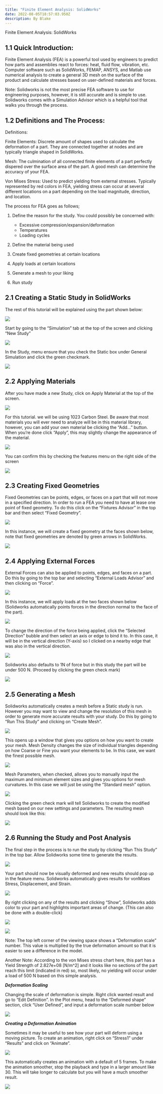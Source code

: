 ```yaml
---
title: "Finite Element Analysis: SolidWorks"
date: 2022-08-05T18:57:03.950Z
description: By Blake
---
```

<!--StartFragment-->

Finite Element Analysis: SolidWorks

<!--EndFragment-->

##  **1.1 Quick Introduction:**

Finite Element Analysis (FEA) is a powerful tool used by engineers to predict how parts and assemblies react to forces: heat, fluid flow, vibration, etc. Computer software such as SolidWorks, FEMAP, ANSYS, and Matlab use numerical analysis to create a general 3D mesh on the surface of the product and calculate stresses based on user-defined materials and forces. 

Note: Solidworks is not the most precise FEA software to use for engineering purposes, however, it is still accurate and is simple to use. Solidworks comes with a Simulation Advisor which is a helpful tool that walks you through the process. 

## **1.2 Definitions and The Process:**

Definitions:

Finite Elements: Discrete amount of shapes used to calculate the deformation of a part. They are connected together at nodes and are typically triangle shaped in SolidWorks.

Mesh: The culmination of all connected finite elements of a part perfectly dispered over the surface area of the part. A good mesh can determine the accuracy of your FEA. 

Von Mises Stress: Used to predict yielding from external stresses. Typically represented by red colors in FEA, yielding stress can occur at several different locations on a part depending on the load magnitude, direction, and location. 

The process for FEA goes as follows;

1. Define the reason for the study. You could possibly be concerned with:

   * Excessive compression/expansion/deformation
   * Temperatures
   * Loading cycles
2. Define the material being used
3. Create fixed geometries at certain locations
4. Apply loads at certain locations
5. Generate a mesh to your liking
6. Run study

## **2.1 Creating a Static Study in SolidWorks**

The rest of this tutorial will be explained using the part shown below:

![](https://lh6.googleusercontent.com/qIp3qPAM-bYSduQQk0_ZK86y-MgtTpGFWt5G0zjlrIkXMIfHmZNgu7m2VhPb58lb5hkBXEiWKnFpqmzqkCUjWSoAJhBw0dP5lGPshnun4_XoVSWkPpRHhO4TJx1ebkyy8xOefw7H8QMAInfeCXhQx-I)

Start by going to the “Simulation” tab at the top of the screen and clicking “New Study”

![](https://lh4.googleusercontent.com/0GN2qjuOj4lCGATTZM61Ewnuwd_quA5pj2x67gmUV4YvbYklVjuzKo6aZli58wmbJfwCwvBL-S-kI1ga1EEMeBfHY-lI9hRDrb481sutOgCYUCwQ74bitMpUKrDpPw-nURULDJyY7CNzqfj-vWr0cEk)

In the Study, menu ensure that you check the Static box under General Simulation and click the green checkmark. 

![](https://lh3.googleusercontent.com/b9Y2Xu9aA7dk9gWkKjMaiX_nutemr8ddq2X2068OClq-dFGdNLzBb9VMb4To8l5EimVI9CKQzu_90_ummgCapXs5lmwrRLRfmjEFIPxACc0Us1QswW7X_CJCfQZS0ggiwnnfFv-LQS76tSU31Lgt-fI)

## **2.2 Applying Materials**

After you have made a new Study, click on Apply Material at the top of the screen. 

![](https://lh4.googleusercontent.com/zSi6U9aRwSlvVJFQMw7iM2uQNonMtzAJraayegJddAAil3_uXPkcx3TjP89H3pXCu_ZskB89CQ1U6WJTHhwvYCDWXY6wMauu53W9wYE_h8GQ6txMt6e_1CYO2TDGAFPFEgM9dIzqRwk6z_oPrc18j9k)

For this tutorial. we will be using 1023 Carbon Steel. Be aware that most materials you will ever need to analyze will be in this material library, however, you can add your own material be clicking the “Add…” button. When you’re done click “Apply”, this may slightly change the appearance of the material. 

![](https://lh3.googleusercontent.com/C0ATIT9UEox8L_k3RD7ApQWVRff7Fl5Oe-T8z2fkVV9NRFSN89unKHkO1UTVeflGaOQbDUe9irVtKdii08MUgpSBDEFi7rY2MjnzMvgwIPDyjk6HcefPwiuWmUVRjQEVtTZ2_scP7G2px9RvFjSC5pU)

You can confirm this by checking the features menu on the right side of the screen

![](https://lh5.googleusercontent.com/DpwCWn2FNG0MVBT-8huKp3IAOX6bYQsgWSUSeb6eqlOqBZqH1NbtIJfZZOP9ffNUQmIyUM8R_UqioZwTcBywrK4LN03F71DAdgW8XUIyFdMK_Ia3x_3G0ThRONKF-Y1BCfCTxKvWmqrtjVIYRHvTNVg)

## **2.3 Creating Fixed Geometries**

Fixed Geometries can be points, edges, or faces on a part that will not move in a specified direction. In order to run a FEA you need to have at lease one point of fixed geometry. To do this click on the “Fixtures Advisor” in the top bar and then select “Fixed Geometry”. 

![](https://lh6.googleusercontent.com/UiMdun5HsStAosRO-Myf50-WQN5Ysf5cd_PR1IlKwiba-Ppxlh-7M5yjh2cqh6bNU6_zTDMaq8ZOdDM3s1FsUf08QElh6Vy2rk-kaZyhTYCPntUBsME9OPuUAexN5gLrUFD4rYorISIy3MTngTFtbAQ)

In this instance, we will create a fixed geometry at the faces shown below, note that fixed geometries are denoted by green arrows in SolidWorks.

![](https://lh3.googleusercontent.com/r6TE91nUQPdtL5P35ZgTIIkOWwpFDEN2fuZK77DTocSUuEBs2zD5GBG3ies8DWoZoN12r6ziCV1WFY-tVhpvN_ltsHxWWtFmuRWsN1aow3elWim7cxYmE9iblQgCvEcJJXP1E2xOzW2hdd3XJEo92qQ)

## **2.4 Applying External Forces**

External Forces can also be applied to points, edges, and faces on a part. Do this by going to the top bar and selecting “External Loads Advisor” and then clicking on “Force”.

![](https://lh4.googleusercontent.com/O8z0z9sXhJM18DoQT0Moxi9t1m3ss-cVazRIl6w1-baUtV4zDOYtnQ4SMaCKqVz7X4mYWV0YQwHBPj7VYLse2Ri8E16TyD4U4WVN52xKOVxgSMKB6eHuoL_wXT3ci-dHzRcoJ2eCaJuMXOIjoR61Ylo)

In this instance, we will apply loads at the two faces shown below (Solidworks automatically points forces in the direction normal to the face of the part).

![](https://lh3.googleusercontent.com/pLrFkERSKYXU9hVDvcSDz0LbkH1qkjxFvHQ6MeZF4AnXWIJcixFcAzkTDnTe-gEl9lJ6dmVMA1hZ1RkKBIelIQGn5OJ5KI-n-0AjWeH2h_0_6sEtTTA1UN_B8-431UlLQQoJ6UCb7mKfCQLJc6CreBc)

To change the direction of the force being applied, click the “Selected Direction” bubble and then select an axis or edge to bind it to. In this case, it will be in the vertical direction (Y-axis) so I clicked on a nearby edge that was also in the vertical direction. 

![](https://lh6.googleusercontent.com/7S2QQY4lqrjnWeBPHLPNDR7ObN7WKYrWcDmS8CLHxe9SMT1q-dv-p1DON5vfah7LB34HVYyhTVH_BelWBXDlJLtGqWR09bTJbeEYXPHVoQrJp_ysELAkGQNVY3tDTxzfP7-SIT3GkbhpZCRzvwYRT8M)

Solidworks also defaults to 1N of force but in this study the part will be under 500 N. (Proceed by clicking the green check mark)

![](https://lh3.googleusercontent.com/zmB4Ya9mXiv30A24qThA_pt1hmnshSyi4U6KxUYsBDdKwhWpwe4E_XnbDu-geLFngaCSXl0i4-wBJ21FESYGrtZuJFzX6qUKeB0qeH_C4fsaQVRKu_qZ72cByeKGRZzqWc7p4G2iFjIVJF3SIRvteaM)

## **2.5 Generating a Mesh**

Solidworks automatically creates a mesh before a Static study is run. However you may want to view and change the resolution of this mesh in order to generate more accurate results with your study. Do this by going to “Run This Study” and clicking on “Create Mesh”.

![](https://lh5.googleusercontent.com/1mbNBZUH7KrWIUawh4AbTgBLUefG7hnnLzEgGjSPqTt2876aSM-3d7T6L3rM_-m7eR-0Gxn3a8dc-kjDAbVnnpPkM3DH-NPSiUMqo-67WL5syBXcxJZqiuFC2GZ4LfKCe9q5goAmN_d7YsWCFagC9LU)

This opens up a window that gives you options on how you want to create your mesh. Mesh Density changes the size of individual triangles depending on how Coarse or Fine you want your elements to be. In this case, we want the finest possible mesh. 

![](https://lh3.googleusercontent.com/AaGNYJ5CuF2145DxM5MBsQ02lYAzTczljyOVaUsrGkHyVQh2LhGB0CnWU_qD4uvSmsNVIyHHidugoRJ_gEmRib5DS2ctdKVMLBy057WzmHvexTlhh26yqnwGQi3eQTKdebMvfAV-h9p0pQjl2qTlRew)

Mesh Parameters, when checked, allows you to manually input the maximum and minimum element sizes and gives you options for mesh curvatures. In this case we will just be using the “Standard mesh” option. 

![](https://lh5.googleusercontent.com/nFJM9Q7yhPFmesxRsEdjgTx4sLeXXz7EulEl-ZaFspmQW6KFR790_aWh3Kt1-Fa1AGIYc1bMZ_7Bf_QFOqWoQJlK-bcpscrEcRquA7BjOzaNlJcQ3qgMXNWsDOWsfl69jfLVFMETeCaGLXRGbjJeIAk)

Clicking the green check mark will tell Solidworks to create the modified mesh based on our new settings and parameters. The resulting mesh should look like this:

![](https://lh5.googleusercontent.com/AfkBjc2yr08lVYJXeoOuCwPGEsxuM4e1MS39VL2tdKBYO51CyeklfdXUYUSAhZYNIeGNKIbJ3USI8guW9ho6SGKKa2PpOScJyQzcRUbdcNkE86nSjPz0wtVC6chi8IN-pcqsJSLf5idIgR5pY7iXsy4)

## **2.6 Running the Study and Post Analysis**

The final step in the process is to run the study by clicking “Run This Study” in the top bar. Allow Solidworks some time to generate the results. 

![](https://lh4.googleusercontent.com/7-GFRYYAf6S_MHABo2P5hweI2NFu3MjAfjNgr_6LTv5rPVL6GGXDnAzsHbo5Lwm1H8kTpBmKzECImv7g9StC7gtsFiUg7IQ7eSuu7Sa7MRQZd_X7ZgH9kbwPNXPbMZSQs02qGyZEbCPc3xq3eNAfMRA)

Your part should now be visually deformed and new results should pop up in the feature menu. Solidworks automatically gives results for vonMises Stress, Displacement, and Strain. 

![](https://lh3.googleusercontent.com/kAGFoE-xjdSJVY-aOATpq9q37TEkXPn8xa2FJZmUY8GxQ1Fax-5OG62HzojBiJxFWTrMpw5msg1kWFti0YtNBuN5Omol6H8VZCU0cb_iuzn23sh0Xl9Bgq5YJ7xaFFWBJrSqq7LlZJVZPEAHK3_lfZc)

By right clicking on any of the results and clicking “Show”, Solidworks adds color to your part and highlights important areas of change. (This can also be done with a double-click)

![](https://lh6.googleusercontent.com/TifAUrk4MRu0ZWLHB-DedEsHLlTok6hXXs8myOMTK3dbw3N3l6MxZsZvZdCWfXhAoMBXSOvim8y9CYeCySRUE5x70mQ9NllFhTOhR-njza2PN5O9qbOB6OP93_msHq13x0on56PLC2F2X7D-ONv-qX4)

![](https://lh4.googleusercontent.com/vREj1Agx17s0Iz5o3BwGGTMuPaRyf6__XCTvs0xthXqS_pMeVfbPkdw9z_wLyq2GTN8B7ApZS-vA9OoROe5MHhX_RXtrTg33sgNagaL2ShP9LFmZjmJa9dAbpYoG0CnOZVI_5N9Ut_CaBIlH4XWRcE0)

Note: The top left corner of the viewing space shows a “Deformation scale” number. This value is multiplied by the true deformation amount so that it is easier to see a difference in the model. 

Another Note: According to the von Mises stress chart here, this part has a Yield Strength of 2.827e+08 \[N/m^2] and it looks like no sections of the part reach this limit (indicated in red) so, most likely, no yielding will occur under a load of 500 N based on this simple analysis.

***Deformation Scaling***

Changing the scale of deformation is simple. Right click wanted result and go to “Edit Definition”. In the Plot menu, head to the “Deformed shape” section, click “User Defined”, and input a deformation scale number below

![](https://lh5.googleusercontent.com/gvTytrKZdlE5ABJawtvgHR-sydHg8R1YvP1OIMhZErI34r1BxVkmbdry-clsg3eqabPilSvMKvLoTtezIPBAxaXiCLaFjaJum_d-Stf8dfWxuYlTzl_biABVZGp15lcOHuRwnAWUwSppiJI5U2SbiDw)

***Creating a Deformation Animation***

Sometimes it may be useful to see how your part will deform using a moving picture. To create an animation, right click on “Stress1” under “Results” and click on “Animate”.

![](https://lh6.googleusercontent.com/IpmolSCgX2XLcFmPBiQIxVbqBAt_AcQyUyq7cP6kFkAG2CtI-A0AIomcKMPl4mx3dYMts9tBqsy3CAK8_4M4Wt5KoyenLi94HmEZCu2KyV6rEYimiVFvBd0mxQ81SRHLByl_hL6y7JMctuHWqF5ux_E)

This automatically creates an animation with a default of 5 frames. To make the animation smoother, stop the playback and type in a larger amount like 30. This will take longer to calculate but you will have a much smoother result.

![](https://lh5.googleusercontent.com/VWKmDvMJDf8_36UlC1J6jZfSo7bQN_3qu21IlBKva88zg-NLwUSfqCvVPBURrV-v1juO6i_bClrwpudCIg7cVfwcflt5yiAQrPAvaB0OzGm0pIrT6YTpGCH26cPHVLLrFbSVxI8HYOjM8lYlF4dI28I)

<!--EndFragment-->